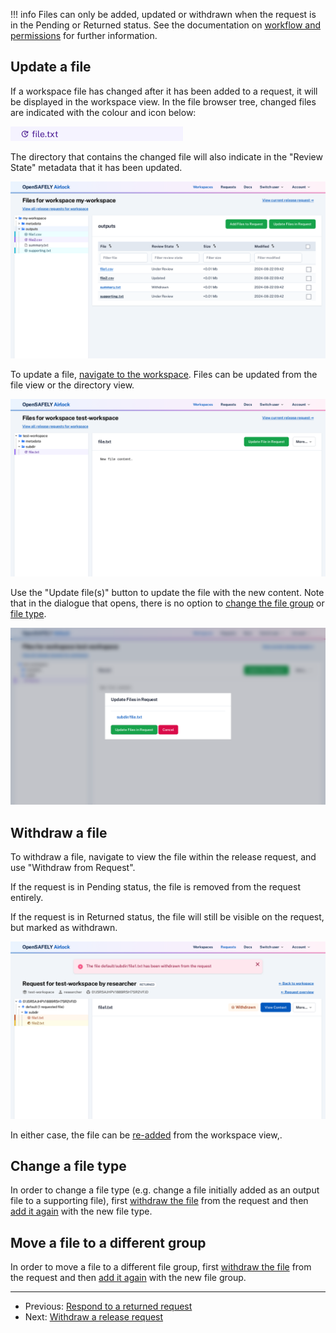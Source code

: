 !!! info
    Files can only be added, updated or withdrawn when the request is in the Pending or Returned
    status. See the documentation on [workflow and permissions](../explanation/workflow-and-permissions.md)
    for further information.

## Update a file

If a workspace file has changed after it has been added to a request, it will
be displayed in the workspace view. In the file browser tree, changed files are
indicated with the colour and icon below:

![Change file icon](../screenshots/changed_tree_file.png)

The directory that contains the changed file will also indicate in the "Review State"
metadata that it has been updated.

![Changed file directory view](../screenshots/multiselect_update.png)

To update a file, [navigate to the workspace](view-workspace-files.md).
Files can be updated from the file view or the directory view.

![Changed file view](../screenshots/file_update.png)


Use the "Update file(s)" button to update the file with the new content. Note that
in the dialogue that opens, there is no option to
[change the file group](#move-a-file-to-a-different-group) or [file type](#change-a-file-type).

![File update dialogue](../screenshots/file_update_modal.png)


## Withdraw a file

To withdraw a file, navigate to view the file within the release request,
and use "Withdraw from Request".

If the request is in Pending status, the file is removed from the request entirely.

If the request is in Returned status, the file will still be visible on the request, but marked as withdrawn. 

![Withdrawn file](../screenshots/withdrawn_file.png)

In either case, the file can be [re-added](create-and-submit-a-release-request.md#adding-files) from the workspace view,.


## Change a file type

In order to change a file type (e.g. change a file initially added as an output file to a
supporting file), first [withdraw the file](#withdraw-a-file) from the request and then
[add it again](create-and-submit-a-release-request.md#adding-files) with the new file type.

## Move a file to a different group

In order to move a file to a different file group, first [withdraw the file](#withdraw-a-file)
from the request and then [add it again](create-and-submit-a-release-request.md#adding-files)
with the new file group.


---

* Previous: [Respond to a returned request](respond-to-returned-request.md)
* Next: [Withdraw a release request](withdraw-request.md)
